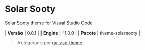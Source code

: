 # Solar Sooty

Solar Sooty theme for Visual Studio Code

| **Versão** | 0.0.1 |
| **Engine** | ^1.0.0 |
| **Pacote** | theme-solarsooty |

> Autogerado por [go-vsc-theme](https://github.com/natalbu/go-vsc-theme).
